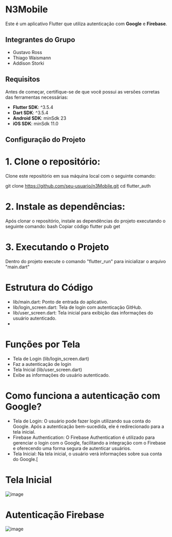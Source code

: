 # N3Mobile

Este é um aplicativo Flutter que utiliza autenticação com **Google** e **Firebase**.

## Integrantes do Grupo
- Gustavo Ross
- Thiago Waismann
- Addison Storki

## Requisitos

Antes de começar, certifique-se de que você possui as versões corretas das ferramentas necessárias:

- **Flutter SDK**: ^3.5.4
- **Dart SDK**: ^3.5.4
- **Android SDK**: minSdk 23
- **iOS SDK**: minSdk 11.0

## Configuração do Projeto

# 1. Clone o repositório:

Clone este repositório em sua máquina local com o seguinte comando:

git clone https://github.com/seu-usuario/n3Mobile.git
cd flutter_auth


# 2. Instale as dependências:
Após clonar o repositório, instale as dependências do projeto executando o seguinte comando:
bash
Copiar código
flutter pub get

# 3. Executando o Projeto
Dentro do projeto execute o comando "flutter_run" para inicializar o arquivo "main.dart"

# Estrutura do Código
- lib/main.dart: Ponto de entrada do aplicativo.
- lib/login_screen.dart: Tela de login com autenticação GitHub.
- lib/user_screen.dart: Tela inicial para exibição das informações do usuário autenticado.
- 

# Funções por Tela

- Tela de Login (lib/login_screen.dart)
- Faz a autenticação de login
- Tela Inicial (lib/user_screen.dart)
- Exibe as informações do usuário autenticado.

# Como funciona a autenticação com Google?
- Tela de Login: O usuário pode fazer login utilizando sua conta do Google. Após a autenticação bem-sucedida, ele é redirecionado para a tela inicial.
- Firebase Authentication: O Firebase Authentication é utilizado para gerenciar o login com o Google, facilitando a integração com o Firebase e oferecendo uma forma segura de autenticar usuários.
- Tela Inicial: Na tela inicial, o usuário verá informações sobre sua conta do Google.[

# Tela Inicial 
![image](https://github.com/user-attachments/assets/073d4ee3-b893-44a9-9525-fb18d184e846)

# Autenticação Firebase
![image](https://github.com/user-attachments/assets/7ea5faa4-7b93-4752-90c6-f332c81e1c07)



